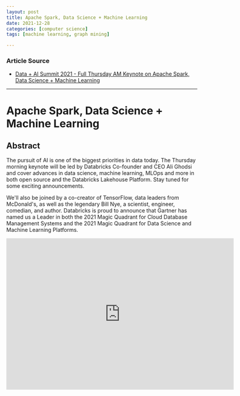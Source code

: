```yaml
---
layout: post
title: Apache Spark, Data Science + Machine Learning
date: 2021-12-28
categories: [computer science]
tags: [machine learning, graph mining]

---
```


### Article Source

* [Data + AI Summit 2021 - Full Thursday AM Keynote on Apache Spark, Data Science + Machine Learning](https://www.youtube.com/watch?v=VLLTuMBARss)


---


# Apache Spark, Data Science + Machine Learning


## Abstract

The pursuit of AI is one of the biggest priorities in data today. The Thursday morning keynote will be led by Databricks Co-founder and CEO Ali Ghodsi and cover advances in data science, machine learning, MLOps and more in both open source and the Databricks Lakehouse Platform. Stay tuned for some exciting announcements.

We'll also be joined by a co-creator of TensorFlow, data leaders from McDonald's, as well as the legendary Bill Nye, a scientist, engineer, comedian, and author. Databricks is proud to announce that Gartner has named us a Leader in both the 2021 Magic Quadrant for Cloud Database Management Systems and the 2021 Magic Quadrant for Data Science and Machine Learning Platforms.

<iframe width="600" height="400" src="https://www.youtube.com/embed/VLLTuMBARss" title="YouTube video player" frameborder="0" allow="accelerometer; autoplay; clipboard-write; encrypted-media; gyroscope; picture-in-picture" allowfullscreen></iframe>